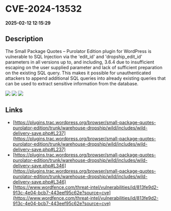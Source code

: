 # CVE-2024-13532

**2025-02-12 12:15:29**

## Description
The Small Package Quotes – Purolator Edition plugin for WordPress is vulnerable to SQL Injection via the 'edit_id' and 'dropship_edit_id' parameters in all versions up to, and including, 3.6.4 due to insufficient escaping on the user supplied parameter and lack of sufficient preparation on the existing SQL query.  This makes it possible for unauthenticated attackers to append additional SQL queries into already existing queries that can be used to extract sensitive information from the database.

![](https://img.shields.io/static/v1?label=Score&message=7.5&color=red)
![](https://img.shields.io/static/v1?label=Severity&message=HIGH&color=red)
![](https://img.shields.io/static/v1?label=CWE&message=SQL&color=green)

## Links
- [https://plugins.trac.wordpress.org/browser/small-package-quotes-purolator-edition/trunk/warehouse-dropship/wild/includes/wild-delivery-save.php#L237](https://plugins.trac.wordpress.org/browser/small-package-quotes-purolator-edition/trunk/warehouse-dropship/wild/includes/wild-delivery-save.php#L237)
- [https://plugins.trac.wordpress.org/browser/small-package-quotes-purolator-edition/trunk/warehouse-dropship/wild/includes/wild-delivery-save.php#L346](https://plugins.trac.wordpress.org/browser/small-package-quotes-purolator-edition/trunk/warehouse-dropship/wild/includes/wild-delivery-save.php#L346)
- [https://www.wordfence.com/threat-intel/vulnerabilities/id/813fe9d2-913c-4e04-bcb7-443eef95c62e?source=cve](https://www.wordfence.com/threat-intel/vulnerabilities/id/813fe9d2-913c-4e04-bcb7-443eef95c62e?source=cve)
